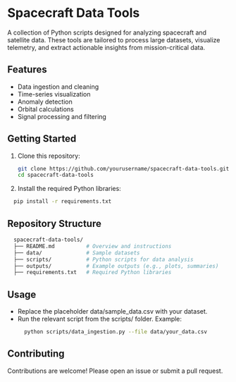 # Spacecraft Data Tools

A collection of Python scripts designed for analyzing spacecraft and satellite data. These tools are tailored to process large datasets, visualize telemetry, and extract actionable insights from mission-critical data.

## Features
- Data ingestion and cleaning
- Time-series visualization
- Anomaly detection
- Orbital calculations
- Signal processing and filtering

## Getting Started
1. Clone this repository:
   ```bash
   git clone https://github.com/yourusername/spacecraft-data-tools.git
   cd spacecraft-data-tools

2. Install the required Python libraries:
  ```bash
    pip install -r requirements.txt
  ```
## Repository Structure
  ```bash
    spacecraft-data-tools/
    ├── README.md          # Overview and instructions
    ├── data/              # Sample datasets
    ├── scripts/           # Python scripts for data analysis
    ├── outputs/           # Example outputs (e.g., plots, summaries)
    ├── requirements.txt   # Required Python libraries
  ```

## Usage
- Replace the placeholder data/sample_data.csv with your dataset.
- Run the relevant script from the scripts/ folder. Example:
  ```bash
    python scripts/data_ingestion.py --file data/your_data.csv
  ```

## Contributing
Contributions are welcome! Please open an issue or submit a pull request.

